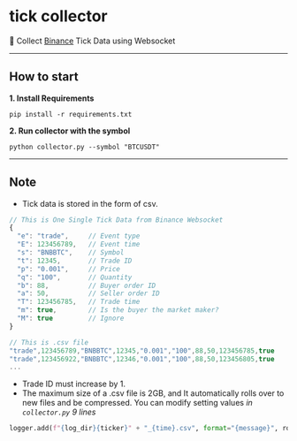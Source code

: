 # tick collector
📂 Collect [Binance](https://www.binance.com/kr/register?ref=19858986) Tick Data using Websocket

---
## How to start
**1. Install Requirements**
```
pip install -r requirements.txt
```

**2. Run collector with the symbol**
```
python collector.py --symbol "BTCUSDT"
```

---
## Note
- Tick data is stored in the form of csv.

```javascript
// This is One Single Tick Data from Binance Websocket
{
  "e": "trade",     // Event type
  "E": 123456789,   // Event time
  "s": "BNBBTC",    // Symbol
  "t": 12345,       // Trade ID
  "p": "0.001",     // Price
  "q": "100",       // Quantity
  "b": 88,          // Buyer order ID
  "a": 50,          // Seller order ID
  "T": 123456785,   // Trade time
  "m": true,        // Is the buyer the market maker?
  "M": true         // Ignore
}
```

```javascript
// This is .csv file
"trade",123456789,"BNBBTC",12345,"0.001","100",88,50,123456785,true
"trade",123456922,"BNBBTC",12346,"0.001","100",88,50,123456805,true
...
```

- Trade ID must increase by 1.
- The maximum size of a .csv file is 2GB, and It automatically rolls over to new files and be compressed.
You can modify setting values *in `collector.py` 9 lines*

```python
logger.add(f"{log_dir}{ticker}" + "_{time}.csv", format="{message}", rotation="2 GB", compression="zip")
```
